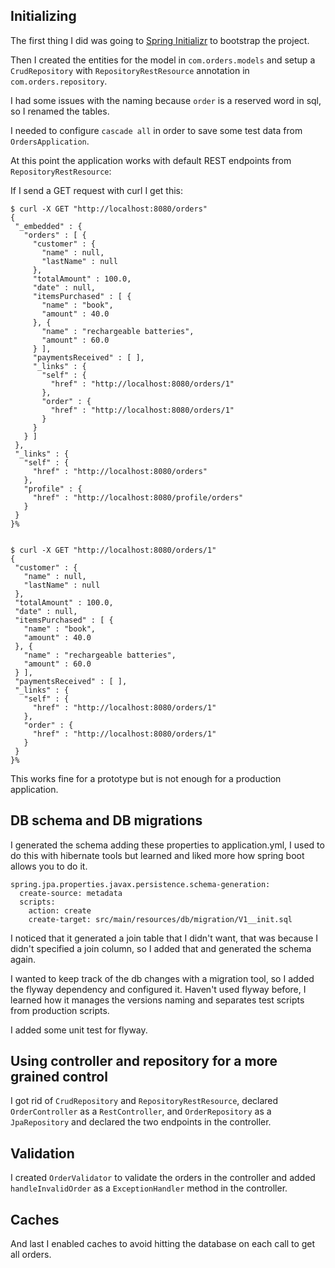 ## Initializing

The first thing I did was going to [Spring Initializr](https://start.spring.io/) to bootstrap the project.

Then I created the entities for the model in `com.orders.models` and setup a `CrudRepository` with `RepositoryRestResource` annotation in `com.orders.repository`.

I had some issues with the naming because `order` is a reserved word in sql, so I renamed the tables.

I needed to configure `cascade all` in order to save some test data from `OrdersApplication`.

At this point the application works with default REST endpoints from `RepositoryRestResource`:

If I send a GET request with curl I get this:

```
$ curl -X GET "http://localhost:8080/orders"
{
 "_embedded" : {
   "orders" : [ {
     "customer" : {
       "name" : null,
       "lastName" : null
     },
     "totalAmount" : 100.0,
     "date" : null,
     "itemsPurchased" : [ {
       "name" : "book",
       "amount" : 40.0
     }, {
       "name" : "rechargeable batteries",
       "amount" : 60.0
     } ],
     "paymentsReceived" : [ ],
     "_links" : {
       "self" : {
         "href" : "http://localhost:8080/orders/1"
       },
       "order" : {
         "href" : "http://localhost:8080/orders/1"
       }
     }
   } ]
 },
 "_links" : {
   "self" : {
     "href" : "http://localhost:8080/orders"
   },
   "profile" : {
     "href" : "http://localhost:8080/profile/orders"
   }
 }
}%


$ curl -X GET "http://localhost:8080/orders/1"
{
 "customer" : {
   "name" : null,
   "lastName" : null
 },
 "totalAmount" : 100.0,
 "date" : null,
 "itemsPurchased" : [ {
   "name" : "book",
   "amount" : 40.0
 }, {
   "name" : "rechargeable batteries",
   "amount" : 60.0
 } ],
 "paymentsReceived" : [ ],
 "_links" : {
   "self" : {
     "href" : "http://localhost:8080/orders/1"
   },
   "order" : {
     "href" : "http://localhost:8080/orders/1"
   }
 }
}%
```

This works fine for a prototype but is not enough for a production application.

## DB schema and DB migrations

I generated the schema adding these properties to application.yml, I used to do this with hibernate tools but learned and liked more how spring boot allows you to do it.

```
spring.jpa.properties.javax.persistence.schema-generation:
  create-source: metadata
  scripts:
    action: create
    create-target: src/main/resources/db/migration/V1__init.sql
```

I noticed that it generated a join table that I didn't want, that was because I didn't specified a join column, so I added that and generated the schema again.

I wanted to keep track of the db changes with a migration tool, so I added the flyway dependency and configured it. Haven't used flyway before, I learned how it manages the versions naming and separates test scripts from production scripts.

I added some unit test for flyway.

## Using controller and repository for a more grained control

I got rid of `CrudRepository` and `RepositoryRestResource`, declared `OrderController` as a `RestController`, and `OrderRepository` as a `JpaRepository` and declared the two endpoints in the controller.

## Validation

I created `OrderValidator` to validate the orders in the controller and added `handleInvalidOrder` as a `ExceptionHandler` method in the controller.

## Caches
And last I enabled caches to avoid hitting the database on each call to get all orders.